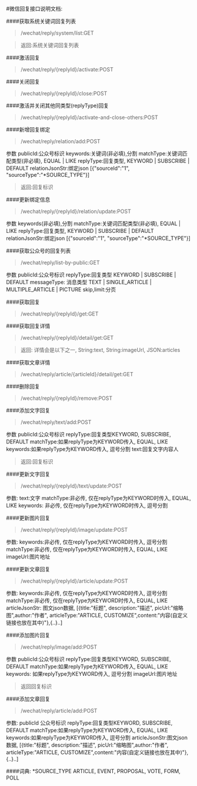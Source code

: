 #微信回复接口说明文档:

####获取系统关键词回复列表
>/wechat/reply/system/list:GET

>返回:系统关键词回复列表

####激活回复
>/wechat/reply/{replyId}/activate:POST

####关闭回复
>/wechat/reply/{replyId}/close:POST

####激活并关闭其他同类型(replyType)回复
>/wechat/reply/{replyId}/activate-and-close-others:POST

####新增回复绑定
>/wechat/reply/relation/add:POST

参数
publicId:公众号标识
keywords:关键词(非必填),分割
matchType:关键词匹配类型(非必填), EQUAL | LIKE
replyType:回复类型, KEYWORD | SUBSCRIBE | DEFAULT
relationJsonStr:绑定json [{"sourceId":"1", "sourceType":"*SOURCE_TYPE"}]

>返回:回复标识

####更新绑定信息
>/wechat/reply/{replyId}/relation/update:POST

参数
keywords(非必填),分割
matchType:关键词匹配类型(非必填), EQUAL | LIKE
replyType:回复类型, KEYWORD | SUBSCRIBE | DEFAULT
relationJsonStr:绑定json [{"sourceId":"1", "sourceType":"*SOURCE_TYPE"}]

####获取公众号的回复列表
>/wechat/reply/list-by-public:GET

参数
publicId:公众号标识
replyType:回复类型 KEYWORD | SUBSCRIBE | DEFAULT
messageType: 消息类型 TEXT | SINGLE_ARTICLE | MULTIPLE_ARTICLE | PICTURE
skip,limit:分页

####获取回复
>/wechat/reply/{replyId}/get:GET

####获取回复详情
>/wechat/reply/{replyId}/detail/get:GET

>返回: 详情会是以下之一, String:text, String:imageUrl, JSON:articles

####获取文章详情
>/wechat/reply/article/{articleId}/detail/get:GET

####删除回复
>/wechat/reply/{replyId}/remove:POST

####添加文字回复
>/wechat/reply/text/add:POST

参数
publicId:公众号标识
replyType:回复类型KEYWORD, SUBSCRIBE, DEFAULT
matchType:如果replyType为KEYWORD传入, EQUAL, LIKE
keywords:如果replyType为KEYWORD传入, 逗号分割
text:回复文字内容人

>返回:回复标识

####更新文字回复
>/wechat/reply/{replyId}/text/update:POST

参数:
text:文字
matchType:非必传, 仅在replyType为KEYWORD时传入, EQUAL, LIKE
keywords: 非必传, 仅在replyType为KEYWORD时传入, 逗号分割

####更新图片回复
>/wechat/reply/{replyId}/image/update:POST

参数:
keywords:非必传, 仅在replyType为KEYWORD时传入, 逗号分割
matchType:非必传, 仅在replyType为KEYWORD时传入, EQUAL, LIKE
imageUrl:图片地址

####更新文章回复
>/wechat/reply/{replyId}/article/update:POST

参数:
keywords:非必传, 仅在replyType为KEYWORD时传入, 逗号分割
matchType:非必传, 仅在replyType为KEYWORD时传入, EQUAL, LIKE
articleJsonStr: 图文json数据, [{title:"标题", description:"描述", picUrl:"缩略图",author:"作者", articleType:"ARTICLE, CUSTOMIZE",content:"内容(自定义链接也放在其中)"},{..}..]

####添加图片回复
>/wechat/reply/image/add:POST

参数
publicId:公众号标识
replyType:回复类型KEYWORD, SUBSCRIBE, DEFAULT
matchType:如果replyType为KEYWORD传入, EQUAL, LIKE
keywords: 如果replyType为KEYWORD传入, 逗号分割
imageUrl:图片地址

>返回回复标识

####添加文章回复
>/wechat/reply/article/add:POST

参数:
publicId 公众号标识
replyType:回复类型KEYWORD, SUBSCRIBE, DEFAULT
matchType:如果replyType为KEYWORD传入, EQUAL, LIKE
keywords:如果replyType为KEYWORD传入, 逗号分割
articleJsonStr:图文json数据, [{title:"标题", description:"描述", picUrl:"缩略图",author:"作者", articleType:"ARTICLE, CUSTOMIZE",content:"内容(自定义链接也放在其中)"},{..}..]


####词典:
*SOURCE_TYPE
ARTICLE, EVENT, PROPOSAL, VOTE, FORM, POLL